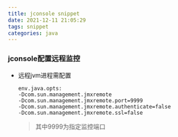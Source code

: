 ```yaml
---
title: jconsole snippet
date: 2021-12-11 21:05:29
tags: snippet
categories: java
---
```


### jconsole配置远程监控

- 远程jvm进程需配置

  ```shell
  env.java.opts: 
  -Dcom.sun.management.jmxremote 
  -Dcom.sun.management.jmxremote.port=9999
  -Dcom.sun.management.jmxremote.authenticate=false 
  -Dcom.sun.management.jmxremote.ssl=false
  ```

  > 其中9999为指定监控端口

